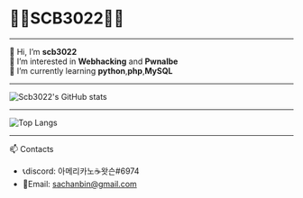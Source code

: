 # 🐱‍💻SCB3022🐱‍💻

***

👋 Hi, I’m **scb3022**   
👀 I’m interested in **Webhacking** and **Pwnalbe**   
🌱 I’m currently learning **python**,**php**,**MySQL**

***

![Scb3022's GitHub stats](https://github-readme-stats.vercel.app/api?username=scb3022&show_icons=true&theme=radical)
***

![Top Langs](https://github-readme-stats.vercel.app/api/top-langs/?username=scb3022&layout=compact&theme=radical)

***

📫 Contacts 
* 📞discord: 아메리카노☕왓슨#6974
* 📧Email: <sachanbin@gmail.com>

